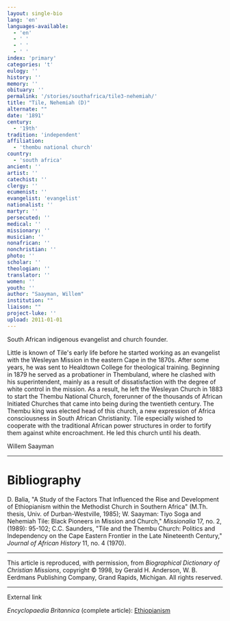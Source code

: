 ```yaml
---
layout: single-bio
lang: 'en'
languages-available:
  - 'en'
  - ' '
  - ' '
  - ' '
index: 'primary'
categories: 't'
eulogy: ''
history: ''
memory: ''
obituary: ''
permalink: '/stories/southafrica/tile3-nehemiah/'
title: "Tile, Nehemiah (D)"
alternate: ""
date: '1891'
century:
  - '19th'
tradition: 'independent'
affiliation:
  - 'thembu national church'
country:
  - 'south africa'
ancient: ''
artist: ''
catechist: ''
clergy: ''
ecumenist: ''
evangelist: 'evangelist'
nationalist: ''
martyr: ''
persecuted: ''
medical: ''
missionary: ''
musician: ''
nonafrican: ''
nonchristian: ''
photo: ''
scholar: ''
theologian: ''
translator: ''
women: ''
youth: ''
author: "Saayman, Willem"
institution: ""
liaison: ""
project-luke: ''
upload: 2011-01-01
---
```




South African indigenous evangelist and church founder.

Little is known of Tile's early life before he started working as an evangelist with the Wesleyan Mission in the eastern Cape in the 1870s. After some years, he was sent to Healdtown College for theological training. Beginning in 1879 he served as a probationer in Thembuland, where he clashed with his superintendent, mainly as a result of dissatisfaction with the degree of white control in the mission. As a result, he left the Wesleyan Church in 1883 to start the Thembu National Church, forerunner of the thousands of African Initiated Churches that came into being during the twentieth century. The Thembu king was elected head of this church, a new expression of Africa consciousness in South African Christianity. Tile especially wished to cooperate with the traditional African power structures in order to fortify them against white encroachment. He led this church until his death.

Willem Saayman

---

# Bibliography

D. Balia, "A Study of the Factors That Influenced the Rise and Development of Ethiopianism within the Methodist Church in Southern Africa" (M.Th. thesis, Univ. of Durban-Westville, 1985); W. Saayman: Tiyo Soga and Nehemiah Tile: Black Pioneers in Mission and Church," *Missionalia* 17, no. 2, (1989): 95-102; C.C. Saunders, "Tile and the Thembu Church: Politics and Independency on the Cape Eastern Frontier in the Late Nineteenth Century," *Journal of African History* 11, no. 4 (1970).

---

This article is reproduced, with permission, from *Biographical Dictionary of Christian Missions*,   copyright &copy; 1998, by Gerald H. Anderson, W. B. Eerdmans Publishing Company, Grand Rapids, Michigan.  All rights reserved.

---

External link

*Encyclopaedia Britannica*  (complete article):  [Ethiopianism](http://www.britannica.com/eb/article-9033133/Ethiopianism)
